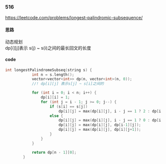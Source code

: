 ### 516
https://leetcode.com/problems/longest-palindromic-subsequence/

#### 思路
动态规划 \
dp[i][j]表示 s(j) ~ s(i)之间的最长回文的长度

#### code
```cpp
int longestPalindromeSubseq(string s) {
            int n = s.length();
            vector<vector<int>> dp(n, vector<int>(n, 0));
            //! dp[i][j] 表示s[j] ~ s[i]之间的

            for (int i = 0; i < n; i++) {
                dp[i][i] = 1;
                for (int j = i - 1; j >= 0; j--) {
                    if (s[i] == s[j])
                        dp[i][j] = max(dp[i][j], i - j == 1 ? 2 : dp[i - 1][j + 1] + 2);
                    else {
                        dp[i][j] = max(dp[i][j], i - j == 1 ? 0 : dp[i - 1][j + 1]);
                        dp[i][j] = max(dp[i][j], dp[i-1][j]);
                        dp[i][j] = max(dp[i][j], dp[i][j+1]);
                    }
                }
            }

            return dp[n - 1][0];
        }
```